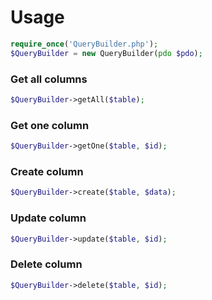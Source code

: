 # Usage
```php 
require_once('QueryBuilder.php');
$QueryBuilder = new QueryBuilder(pdo $pdo);
```

### Get all columns
```php 
$QueryBuilder->getAll($table);
```

### Get one column
```php 
$QueryBuilder->getOne($table, $id);
```

### Create column
```php 
$QueryBuilder->create($table, $data);
```

### Update column
```php 
$QueryBuilder->update($table, $id);
```

### Delete column
```php 
$QueryBuilder->delete($table, $id);
```
